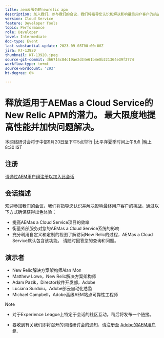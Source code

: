```yaml
---
title: aem云服务的newrelic apm
description: 加入我们，参与我们的会议，我们将指导您认识和解决影响最终用户客户的挑战，并通过提高AEMas a Cloud Service项目的效率确保出色的体验 |衡量外部服务对您的AEMas a Cloud Service系统的影响 |充分利用定制和定制视图。 了解访问New Relic的过程，AEMas a Cloud Service默认包含该功能。 请随时回答您的查询和问题。
version: Cloud Service
feature: Developer Tools
topic: Performance
role: Developer
level: Intermediate
doc-type: Event
last-substantial-update: 2023-09-08T00:00:00Z
jira: KT-13920
thumbnail: KT-13920.jpeg
source-git-commit: d66714c84c19ae2d34e61b4e8b221364e39f2774
workflow-type: tm+mt
source-wordcount: '293'
ht-degree: 0%

---
```



# 释放适用于AEMas a Cloud Service的New Relic APM的潜力。 最大限度地提高性能并加快问题解决。

本网络研讨会将于中部9月20日至下午5点举行 |太平洋夏季时间上午8点 |晚上8:30 IST

## 注册

[请通过AEM用户组注册以加入此会话](https://aem-augs.adobe.com/events/details/adobe-experience-manager-aem-learning-chapter-presents-harness-the-power-of-new-relic-apm-for-aem-as-a-cloud-service-boost-performance-amp-rapid-issue-fix/)

## 会话描述

欢迎参加我们的会议，我们将指导您认识并解决影响最终用户客户的挑战，通过以下方式确保获得出色体验：
* 提高AEMas a Cloud Service项目的效率
* 衡量外部服务对您的AEMas a Cloud Service系统的影响
* 充分利用自定义和定制的视图了解访问New Relic的过程，AEMas a Cloud Service默认包含该功能。 请随时回答您的查询和问题。

## 演示者

* New Relic解决方案架构师Alan Mon
* Matthew Lowe，New Relic解决方案架构师
* Adam Pazik，Director软件开发部，Adobe
* Luciana Surdoiu，Adobe部云自动化总监
* Michael Campbell，Adobe高级AEM站点可靠性工程师

>[!NOTE]
>
>* 对于Experience League上特定于会话的社区互动，稍后将发布一个链接。
>
>* 要收到有关我们即将召开的网络研讨会的通知，请注册至 [Adobe的AEM用户组](https://aem-augs.adobe.com/).

